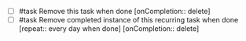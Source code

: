 - [ ] #task Remove this task when done  [onCompletion:: delete]
- [ ] #task Remove completed instance of this recurring task when done  [repeat:: every day when done]  [onCompletion:: delete]
